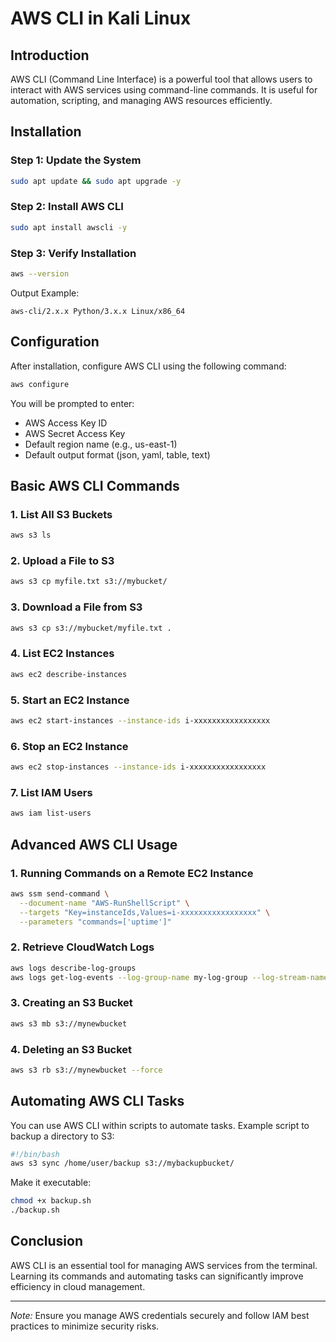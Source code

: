 # AWS CLI in Kali Linux

## Introduction
AWS CLI (Command Line Interface) is a powerful tool that allows users to interact with AWS services using command-line commands. It is useful for automation, scripting, and managing AWS resources efficiently.

## Installation
### Step 1: Update the System
```bash
sudo apt update && sudo apt upgrade -y
```

### Step 2: Install AWS CLI
```bash
sudo apt install awscli -y
```

### Step 3: Verify Installation
```bash
aws --version
```
Output Example:
```
aws-cli/2.x.x Python/3.x.x Linux/x86_64
```

## Configuration
After installation, configure AWS CLI using the following command:
```bash
aws configure
```
You will be prompted to enter:
- AWS Access Key ID
- AWS Secret Access Key
- Default region name (e.g., us-east-1)
- Default output format (json, yaml, table, text)

## Basic AWS CLI Commands
### 1. List All S3 Buckets
```bash
aws s3 ls
```

### 2. Upload a File to S3
```bash
aws s3 cp myfile.txt s3://mybucket/
```

### 3. Download a File from S3
```bash
aws s3 cp s3://mybucket/myfile.txt .
```

### 4. List EC2 Instances
```bash
aws ec2 describe-instances
```

### 5. Start an EC2 Instance
```bash
aws ec2 start-instances --instance-ids i-xxxxxxxxxxxxxxxxx
```

### 6. Stop an EC2 Instance
```bash
aws ec2 stop-instances --instance-ids i-xxxxxxxxxxxxxxxxx
```

### 7. List IAM Users
```bash
aws iam list-users
```

## Advanced AWS CLI Usage
### 1. Running Commands on a Remote EC2 Instance
```bash
aws ssm send-command \
  --document-name "AWS-RunShellScript" \
  --targets "Key=instanceIds,Values=i-xxxxxxxxxxxxxxxxx" \
  --parameters "commands=['uptime']"
```

### 2. Retrieve CloudWatch Logs
```bash
aws logs describe-log-groups
aws logs get-log-events --log-group-name my-log-group --log-stream-name my-log-stream
```

### 3. Creating an S3 Bucket
```bash
aws s3 mb s3://mynewbucket
```

### 4. Deleting an S3 Bucket
```bash
aws s3 rb s3://mynewbucket --force
```

## Automating AWS CLI Tasks
You can use AWS CLI within scripts to automate tasks. Example script to backup a directory to S3:
```bash
#!/bin/bash
aws s3 sync /home/user/backup s3://mybackupbucket/
```
Make it executable:
```bash
chmod +x backup.sh
./backup.sh
```

## Conclusion
AWS CLI is an essential tool for managing AWS services from the terminal. Learning its commands and automating tasks can significantly improve efficiency in cloud management.

---
*Note:* Ensure you manage AWS credentials securely and follow IAM best practices to minimize security risks.

